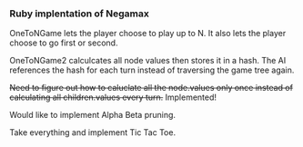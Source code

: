 ### Ruby implentation of Negamax #####

OneToNGame lets the player choose to play up to N. It also lets the player choose to go first or second.

OneToNGame2 calculcates all node values then stores it in a hash. The AI references the hash for each turn instead of traversing the game tree again.

~~Need to figure out how to caluclate all the node.values only once instead of~~ ~~calculating all children.values every turn.~~
Implemented!

Would like to implement Alpha Beta pruning.

Take everything and implement Tic Tac Toe.
